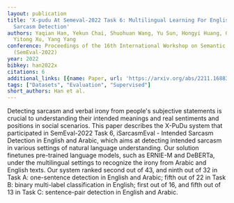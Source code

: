 ```yaml
---
layout: publication
title: 'X-pudu At Semeval-2022 Task 6: Multilingual Learning For English And Arabic
  Sarcasm Detection'
authors: Yaqian Han, Yekun Chai, Shuohuan Wang, Yu Sun, Hongyi Huang, Guanghao Chen,
  Yitong Xu, Yang Yang
conference: Proceedings of the 16th International Workshop on Semantic Evaluation
  (SemEval-2022)
year: 2022
bibkey: han2022x
citations: 6
additional_links: [{name: Paper, url: 'https://arxiv.org/abs/2211.16883'}]
tags: ["Datasets", "Evaluation", "Supervised"]
short_authors: Han et al.
---
```

Detecting sarcasm and verbal irony from people's subjective statements is
crucial to understanding their intended meanings and real sentiments and
positions in social scenarios. This paper describes the X-PuDu system that
participated in SemEval-2022 Task 6, iSarcasmEval - Intended Sarcasm Detection
in English and Arabic, which aims at detecting intended sarcasm in various
settings of natural language understanding. Our solution finetunes pre-trained
language models, such as ERNIE-M and DeBERTa, under the multilingual settings
to recognize the irony from Arabic and English texts. Our system ranked second
out of 43, and ninth out of 32 in Task A: one-sentence detection in English and
Arabic; fifth out of 22 in Task B: binary multi-label classification in
English; first out of 16, and fifth out of 13 in Task C: sentence-pair
detection in English and Arabic.